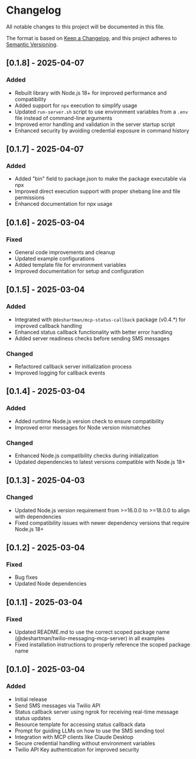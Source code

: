 # Changelog

All notable changes to this project will be documented in this file.

The format is based on [Keep a Changelog](https://keepachangelog.com/en/1.0.0/),
and this project adheres to [Semantic Versioning](https://semver.org/spec/v2.0.0.html).

## [0.1.8] - 2025-04-07

### Added
- Rebuilt library with Node.js 18+ for improved performance and compatibility
- Added support for `npx` execution to simplify usage
- Updated `run-server.sh` script to use environment variables from a `.env` file instead of command-line arguments
- Improved error handling and validation in the server startup script
- Enhanced security by avoiding credential exposure in command history

## [0.1.7] - 2025-04-07

### Added
- Added "bin" field to package.json to make the package executable via npx
- Improved direct execution support with proper shebang line and file permissions
- Enhanced documentation for npx usage

## [0.1.6] - 2025-03-04

### Fixed
- General code improvements and cleanup
- Updated example configurations
- Added template file for environment variables
- Improved documentation for setup and configuration

## [0.1.5] - 2025-03-04

### Added
- Integrated with `@deshartman/mcp-status-callback` package (v0.4.*) for improved callback handling
- Enhanced status callback functionality with better error handling
- Added server readiness checks before sending SMS messages

### Changed
- Refactored callback server initialization process
- Improved logging for callback events

## [0.1.4] - 2025-03-04

### Added
- Added runtime Node.js version check to ensure compatibility
- Improved error messages for Node version mismatches

### Changed
- Enhanced Node.js compatibility checks during initialization
- Updated dependencies to latest versions compatible with Node.js 18+

## [0.1.3] - 2025-04-03

### Changed
- Updated Node.js version requirement from >=16.0.0 to >=18.0.0 to align with dependencies
- Fixed compatibility issues with newer dependency versions that require Node.js 18+

## [0.1.2] - 2025-03-04

### Fixed
- Bug fixes
- Updated Node dependencies

## [0.1.1] - 2025-03-04

### Fixed
- Updated README.md to use the correct scoped package name (@deshartman/twilio-messaging-mcp-server) in all examples
- Fixed installation instructions to properly reference the scoped package name

## [0.1.0] - 2025-03-04

### Added
- Initial release
- Send SMS messages via Twilio API
- Status callback server using ngrok for receiving real-time message status updates
- Resource template for accessing status callback data
- Prompt for guiding LLMs on how to use the SMS sending tool
- Integration with MCP clients like Claude Desktop
- Secure credential handling without environment variables
- Twilio API Key authentication for improved security

